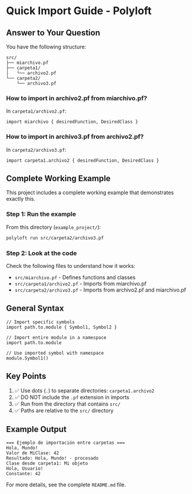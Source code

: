 # Quick Import Guide - Polyloft

## Answer to Your Question

You have the following structure:
```
src/
├── miarchivo.pf
├── carpeta1/
│   └── archivo2.pf
└── carpeta2/
    └── archivo3.pf
```

### How to import in archivo2.pf from miarchivo.pf?

In `carpeta1/archivo2.pf`:
```polyloft
import miarchivo { desiredFunction, DesiredClass }
```

### How to import in archivo3.pf from archivo2.pf?

In `carpeta2/archivo3.pf`:
```polyloft
import carpeta1.archivo2 { desiredFunction, DesiredClass }
```

## Complete Working Example

This project includes a complete working example that demonstrates exactly this.

### Step 1: Run the example

From this directory (`example_project/`):
```bash
polyloft run src/carpeta2/archivo3.pf
```

### Step 2: Look at the code

Check the following files to understand how it works:
- `src/miarchivo.pf` - Defines functions and classes
- `src/carpeta1/archivo2.pf` - Imports from miarchivo.pf
- `src/carpeta2/archivo3.pf` - Imports from archivo2.pf and miarchivo.pf

## General Syntax

```polyloft
// Import specific symbols
import path.to.module { Symbol1, Symbol2 }

// Import entire module in a namespace
import path.to.module

// Use imported symbol with namespace
module.Symbol1()
```

## Key Points

1. ✅ Use dots (`.`) to separate directories: `carpeta1.archivo2`
2. ✅ DO NOT include the `.pf` extension in imports
3. ✅ Run from the directory that contains `src/`
4. ✅ Paths are relative to the `src/` directory

## Example Output

```
=== Ejemplo de importación entre carpetas ===
Hola, Mundo!
Valor de MiClase: 42
Resultado: Hola, Mundo! - procesado
Clase desde carpeta1: Mi objeto
Hola, Usuario!
Constante: 42
```

For more details, see the complete `README.md` file.
